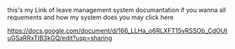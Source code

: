 this's my Link of  leave management system documantation
if you wanna all requements and how my system does you may click here



https://docs.google.com/document/d/166_LLHa_o6RLXFT15vRSSOb_CdOUtuGSaRRxTIB3kGQ/edit?usp=sharing 





